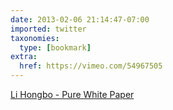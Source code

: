```yaml
---
date: 2013-02-06 21:14:47-07:00
imported: twitter
taxonomies:
  type: [bookmark]
extra:
  href: https://vimeo.com/54967505
---
```

[Li Hongbo - Pure White Paper](https://vimeo.com/54967505)
